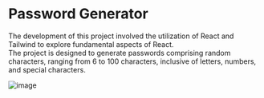 # Password Generator

The development of this project involved the utilization of React and Tailwind to explore fundamental aspects of React. <br>
The project is designed to generate passwords comprising random characters, ranging from 6 to 100 characters, inclusive of letters, numbers, and special characters.

![image](https://github.com/Githendra23/Password-Generator/assets/51377697/df2157fb-f105-4995-b157-f432c7bd0425)
